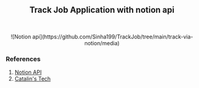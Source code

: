 <h2 align ="center">Track Job Application with notion api </h2>
<br>
<p align ="center">
![Notion api](https://github.com/Sinha199/TrackJob/tree/main/track-via-notion/media)
</p>

### References
1. [Notion API](https://developers.notion.com/)
2. [Catalin's Tech](https://catalins.tech/)
